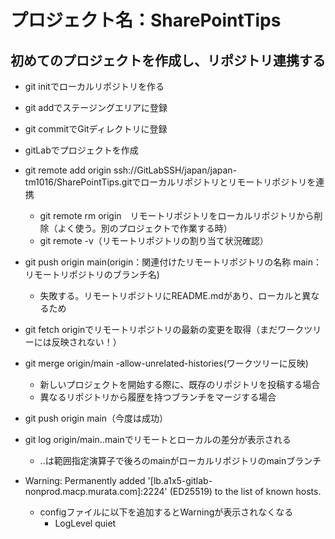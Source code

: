 # プロジェクト名：SharePointTips

## 初めてのプロジェクトを作成し、リポジトリ連携する
- git initでローカルリポジトリを作る
- git addでステージングエリアに登録
- git commitでGitディレクトリに登録
- gitLabでプロジェクトを作成
- git remote add origin ssh://GitLabSSH/japan/japan-tm1016/SharePointTips.gitでローカルリポジトリとリモートリポジトリを連携
  - git remote rm origin　リモートリポジトリをローカルリポジトリから削除（よく使う。別のプロジェクトで作業する時）
  - git remote -v（リモートリポジトリの割り当て状況確認）
- git push origin main(origin：関連付けたリモートリポジトリの名称 main：リモートリポジトリのブランチ名)
  - 失敗する。リモートリポジトリにREADME.mdがあり、ローカルと異なるため
- git fetch originでリモートリポジトリの最新の変更を取得（まだワークツリーには反映されない！）
- git merge origin/main -allow-unrelated-histories(ワークツリーに反映)
  - 新しいプロジェクトを開始する際に、既存のリポジトリを投稿する場合
  - 異なるリポジトリから履歴を持つブランチをマージする場合
- git push origin main（今度は成功）
- git log origin/main..mainでリモートとローカルの差分が表示される
  - ..は範囲指定演算子で後ろのmainがローカルリポジトリのmainブランチ

- Warning: Permanently added '[lb.a1x5-gitlab-nonprod.macp.murata.com]:2224' (ED25519) to the list of known hosts.
  - configファイルに以下を追加するとWarningが表示されなくなる
    - LogLevel quiet